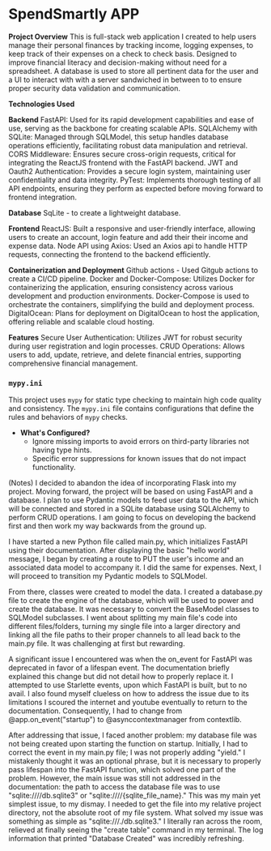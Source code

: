 # SpendSmartly APP


**Project Overview**
This is full-stack web application I created to help users manage their personal finances by tracking income, logging expenses, to keep track of their expenses on a check to check basis. Designed to improve financial literacy and decision-making without need for a spreadsheet. A database is used to store all pertinent data for the user and a UI to interact with with a server sandwiched in between to to ensure proper security data validation and communication.

**Technologies Used**

**Backend**
FastAPI: Used for its rapid development capabilities and ease of use, serving as the backbone for creating scalable APIs.
SQLAlchemy with SQLite: Managed through SQLModel, this setup handles database operations efficiently, facilitating robust data manipulation and retrieval.
CORS Middleware: Ensures secure cross-origin requests, critical for integrating the ReactJS frontend with the FastAPI backend.
JWT and Oauth2 Authentication: Provides a secure login system, maintaining user confidentiality and data integrity.
PyTest: Implements thorough testing of all API endpoints, ensuring they perform as expected before moving forward to frontend integration.

**Database**
SqLite - to create a lightweight database.

**Frontend**
ReactJS: Built a responsive and user-friendly interface, allowing users to create an account, login feature and add their their income and expense data.
Node API using Axios: Used an Axios api to handle HTTP requests, connecting the frontend to the backend efficiently.


**Containerization and Deployment**
Github actions - Used Gitgub actions to create a CI/CD pipeline.
Docker and Docker-Compose: Utilizes Docker for containerizing the application, ensuring consistency across various development and production environments. Docker-Compose is used to orchestrate the containers, simplifying the build and deployment process.
DigitalOcean: Plans for deployment on DigitalOcean to host the application, offering reliable and scalable cloud hosting.

**Features**
Secure User Authentication: Utilizes JWT for robust security during user registration and login processes.
CRUD Operations: Allows users to add, update, retrieve, and delete financial entries, supporting comprehensive financial management.

### `mypy.ini`

This project uses `mypy` for static type checking to maintain high code quality and consistency. The `mypy.ini` file contains configurations that define the rules and behaviors of `mypy` checks. 

* **What's Configured?**
  - Ignore missing imports to avoid errors on third-party libraries not having type hints.
  - Specific error suppressions for known issues that do not impact functionality.




(Notes)
I decided to abandon the idea of incorporating Flask into my project. Moving forward, the project will be based on using FastAPI and a database. I plan to use Pydantic models to feed user data to the API, which will be connected and stored in a SQLite database using SQLAlchemy to perform CRUD operations. I am going to focus on developing the backend first and then work my way backwards from the ground up.

I have started a new Python file called main.py, which initializes FastAPI using their documentation. After displaying the basic "hello world" message, I began by creating a route to PUT the user's income and an associated data model to accompany it. I did the same for expenses. Next, I will proceed to transition my Pydantic models to SQLModel.

From there, classes were created to model the data. I created a database.py file to create the engine of the database, which will be used to power and create the database. It was necessary to convert the BaseModel classes to SQLModel subclasses. I went about splitting my main file's code into different files/folders, turning my single file into a larger directory and linking all the file paths to their proper channels to all lead back to the main.py file. It was challenging at first but rewarding.

A significant issue I encountered was when the on_event for FastAPI was deprecated in favor of a lifespan event. The documentation briefly explained this change but did not detail how to properly replace it. I attempted to use Starlette events, upon which FastAPI is built, but to no avail. I also found myself clueless on how to address the issue due to its limitations I scoured the internet and youtube eventually to return to the documentation. Consequently, I had to change from @app.on_event("startup") to @asynccontextmanager from contextlib.

After addressing that issue, I faced another problem: my database file was not being created upon starting the function on startup. Initially, I had to correct the event in my main.py file; I was not properly adding "yield." I mistakenly thought it was an optional phrase, but it is necessary to properly pass lifespan into the FastAPI function, which solved one part of the problem. However, the main issue was still not addressed in the documentation: the path to access the database file was to use "sqlite:////db.sqlite3" or "sqlite:////{sqlite_file_name}." This was my main yet simplest issue, to my dismay. I needed to get the file into my relative project directory, not the absolute root of my file system. What solved my issue was something as simple as "sqlite:///./db.sqlite3." I literally ran across the room, relieved at finally seeing the "create table" command in my terminal. The log information that printed "Database Created" was incredibly refreshing.

